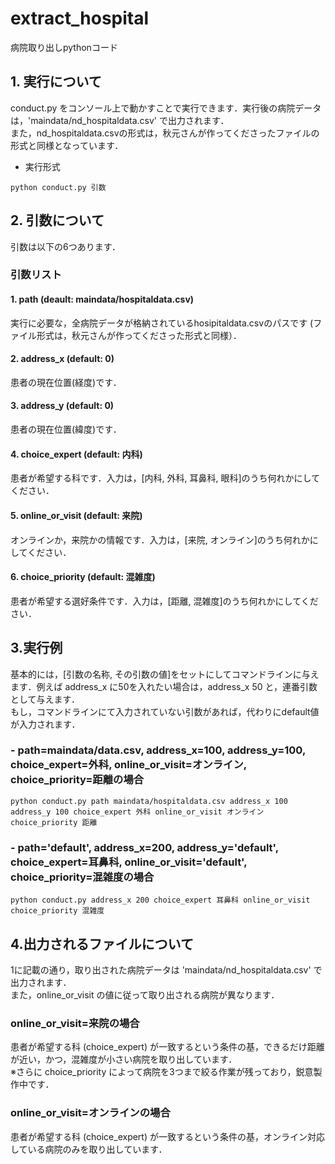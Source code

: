 # extract_hospital
病院取り出しpythonコード

## 1. 実行について  
conduct.py をコンソール上で動かすことで実行できます．実行後の病院データは，'maindata/nd_hospitaldata.csv' で出力されます．  
また，nd_hospitaldata.csvの形式は，秋元さんが作ってくださったファイルの形式と同様となっています．  
  - 実行形式
  ~~~
  python conduct.py 引数  
  ~~~

## 2. 引数について  
引数は以下の6つあります．  
### 引数リスト
#### 1. path (deault: maindata/hospitaldata.csv)  
実行に必要な，全病院データが格納されているhosipitaldata.csvのパスです (ファイル形式は，秋元さんが作ってくださった形式と同様）．  
#### 2. address_x (default: 0)  
患者の現在位置(経度)です．  
#### 3. address_y (default: 0)  
患者の現在位置(緯度)です．  
#### 4. choice_expert (default: 内科)  
患者が希望する科です．入力は，[内科, 外科, 耳鼻科, 眼科]のうち何れかにしてください．  
#### 5. online_or_visit (default: 来院)  
オンラインか，来院かの情報です．入力は，[来院, オンライン]のうち何れかにしてください．  
#### 6. choice_priority (default: 混雑度)  
患者が希望する選好条件です．入力は，[距離, 混雑度]のうち何れかにしてください．

## 3.実行例
基本的には，[引数の名称, その引数の値]をセットにしてコマンドラインに与えます．例えば address_x に50を入れたい場合は，address_x 50 と，連番引数として与えます．  
もし，コマンドラインにて入力されていない引数があれば，代わりにdefault値が入力されます．  
### - path=maindata/data.csv, address_x=100, address_y=100, choice_expert=外科, online_or_visit=オンライン, choice_priority=距離の場合  
~~~
python conduct.py path maindata/hospitaldata.csv address_x 100 address_y 100 choice_expert 外科 online_or_visit オンライン choice_priority 距離 
~~~
### - path='default', address_x=200, address_y='default', choice_expert=耳鼻科, online_or_visit='default', choice_priority=混雑度の場合  
~~~
python conduct.py address_x 200 choice_expert 耳鼻科 online_or_visit choice_priority 混雑度 
~~~

## 4.出力されるファイルについて  
1に記載の通り，取り出された病院データは 'maindata/nd_hospitaldata.csv' で出力されます．  
また，online_or_visit の値に従って取り出される病院が異なります．
### online_or_visit=来院の場合  
患者が希望する科 (choice_expert) が一致するという条件の基，できるだけ距離が近い，かつ，混雑度が小さい病院を取り出しています．  
※さらに choice_priority によって病院を3つまで絞る作業が残っており，鋭意製作中です．  
### online_or_visit=オンラインの場合  
患者が希望する科 (choice_expert) が一致するという条件の基，オンライン対応している病院のみを取り出しています．
